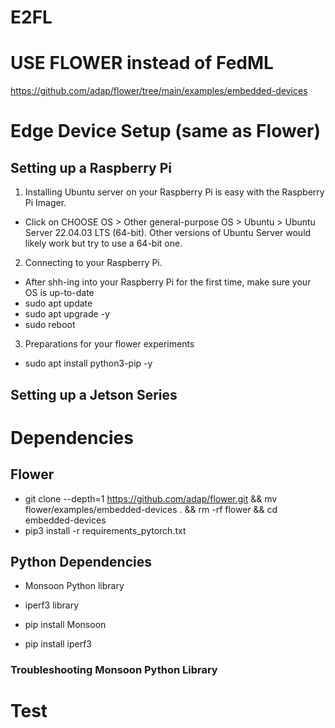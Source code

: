 # E2FL

# USE FLOWER instead of FedML
https://github.com/adap/flower/tree/main/examples/embedded-devices

# Edge Device Setup (same as Flower)

## Setting up a Raspberry Pi
1. Installing Ubuntu server on your Raspberry Pi is easy with the Raspberry Pi Imager.
- Click on CHOOSE OS > Other general-purpose OS > Ubuntu > Ubuntu Server 22.04.03 LTS (64-bit). Other versions of Ubuntu Server would likely work but try to use a 64-bit one.
2. Connecting to your Raspberry Pi.
- After shh-ing into your Raspberry Pi for the first time, make sure your OS is up-to-date
- sudo apt update
- sudo apt upgrade -y
- sudo reboot
3. Preparations for your flower experiments
- sudo apt install python3-pip -y

## Setting up a Jetson Series


# Dependencies

## Flower
- git clone --depth=1 https://github.com/adap/flower.git && mv flower/examples/embedded-devices . && rm -rf flower && cd embedded-devices
- pip3 install -r requirements_pytorch.txt

## Python Dependencies
- Monsoon Python library
- iperf3 library

- pip install Monsoon
- pip install iperf3

### Troubleshooting Monsoon Python Library 


# Test
